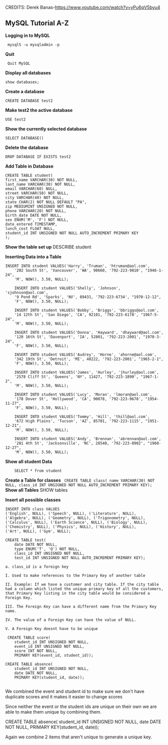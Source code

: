 
CREDITS: Derek Banas-https://www.youtube.com/watch?v=yPu6qV5byu4


## MySQL Tutorial A-Z

 **Logging in to MySQL**
 
 	 mysql5 -u mysqladmin -p
 
 **Quit**

	 Quit MySQL
   
**Display all databases**
   
    show databases;
    
    
**Create a database**
    
    CREATE DATABASE test2
    
**Make test2 the active database**
  
    USE test2
   
 **Show the currently selected database**
    
    SELECT DATABASE()
          
**Delete the  database**
    
    DROP DATABASE IF EXISTS test2
    
    
**Add Table in Database**
```
CREATE TABLE student(
first_name VARCHAR(30) NOT NULL,
last_name VARCHAR(30) NOT NULL,
email VARCHAR(60) NULL,
street VARCHAR(50) NOT NULL,
city VARCHAR(40) NOT NULL,
state CHAR(2) NOT NULL DEFAULT "PA",
zip MEDIUMINT UNSIGNED NOT NULL,
phone VARCHAR(20) NOT NULL,
birth_date DATE NOT NULL,
sex ENUM('M', 'F') NOT NULL,
date_entered TIMESTAMP,
lunch_cost FLOAT NULL,
student_id INT UNSIGNED NOT NULL AUTO_INCREMENT PRIMARY KEY
);
```


**Show the table set up**
	DESCRIBE student
	
**Inserting Data into a Table**
```
INSERT INTO student VALUES('Harry', 'Truman', 'htruman@aol.com', 
	'202 South St', 'Vancouver', 'WA', 98660, '792-223-9810', "1946-1-24",
	'M', NOW(), 3.50, NULL);
	
	INSERT INTO student VALUES('Shelly', 'Johnson', 'sjohnson@aol.com', 
	'9 Pond Rd', 'Sparks', 'NV', 89431, '792-223-6734', "1970-12-12",
	'F', NOW(), 3.50, NULL);
	
	INSERT INTO student VALUES('Bobby', 'Briggs', 'bbriggs@aol.com', 
	'14 12th St', 'San Diego', 'CA', 92101, '792-223-6178', "1967-5-24",
	'M', NOW(), 3.50, NULL);
	
	INSERT INTO student VALUES('Donna', 'Hayward', 'dhayward@aol.com', 
	'120 16th St', 'Davenport', 'IA', 52801, '792-223-2001', "1970-3-24",
	'F', NOW(), 3.50, NULL);
	
	INSERT INTO student VALUES('Audrey', 'Horne', 'ahorne@aol.com', 
	'342 19th St', 'Detroit', 'MI', 48222, '792-223-2001', "1965-2-1",
	'F', NOW(), 3.50, NULL);
	
	INSERT INTO student VALUES('James', 'Hurley', 'jhurley@aol.com', 
	'2578 Cliff St', 'Queens', 'NY', 11427, '792-223-1890', "1967-1-2",
	'M', NOW(), 3.50, NULL);
	
	INSERT INTO student VALUES('Lucy', 'Moran', 'lmoran@aol.com', 
	'178 Dover St', 'Hollywood', 'CA', 90078, '792-223-9678', "1954-11-27",
	'F', NOW(), 3.50, NULL);
	
	INSERT INTO student VALUES('Tommy', 'Hill', 'thill@aol.com', 
	'672 High Plains', 'Tucson', 'AZ', 85701, '792-223-1115', "1951-12-21",
	'M', NOW(), 3.50, NULL);
	
	INSERT INTO student VALUES('Andy', 'Brennan', 'abrennan@aol.com', 
	'281 4th St', 'Jacksonville', 'NC', 28540, '792-223-8902', "1960-12-27",
	'M', NOW(), 3.50, NULL);
```

**Show all student Data**

		SELECT * from student
		
		
**Create a Table for classes**
	``` 
	CREATE TABLE class(
	name VARCHAR(30) NOT NULL,
	class_id INT UNSIGNED NOT NULL AUTO_INCREMENT PRIMARY KEY);
	```
**Show all Tables**
	SHOW tables
	
**Insert all possible classes**

``` 
INSERT INTO class VALUES
('English', NULL), ('Speech', NULL), ('Literature', NULL),
('Algebra', NULL), ('Geometry', NULL), ('Trigonometry', NULL),
('Calculus', NULL), ('Earth Science', NULL), ('Biology', NULL),
('Chemistry', NULL), ('Physics', NULL), ('History', NULL),
('Art', NULL), ('Gym', NULL);
```

```
CREATE TABLE test(
	date DATE NOT NULL,
	type ENUM('T', 'Q') NOT NULL,
	class_id INT UNSIGNED NOT NULL,
	test_id INT UNSIGNED NOT NULL AUTO_INCREMENT PRIMARY KEY);

```


	a. class_id is a foreign key
	
	I. Used to make references to the Primary Key of another table 
	
	II. Example: If we have a customer and city table. If the city table had a column which listed the unique primary key of all the customers, that Primary Key listing in the city table would be considered a Foreign Key. 
	
	III. The Foreign Key can have a different name from the Primary Key name. 
	
	IV. The value of a Foreign Key can have the value of NULL. 
	
	V. A Foreign Key doesnt have to be unique
	
```	
 CREATE TABLE score(
	student_id INT UNSIGNED NOT NULL,
	event_id INT UNSIGNED NOT NULL,
	score INT NOT NULL,
	PRIMARY KEY(event_id, student_id));
	
CREATE TABLE absence(
	student_id INT UNSIGNED NOT NULL,
	date DATE NOT NULL,
	PRIMARY KEY(student_id, date));
	
```

We combined the event and student id to make sure we don't have 
duplicate scores and it makes it easier to change scores

Since neither the event or the student ids are unique on their 
own we are able to make them unique by combining them.

	
CREATE TABLE absence(
student_id INT UNSIGNED NOT NULL,
date DATE NOT NULL,
PRIMARY KEY(student_id, date));

Again we combine 2 items that aren't unique to generate a 
unique key.




